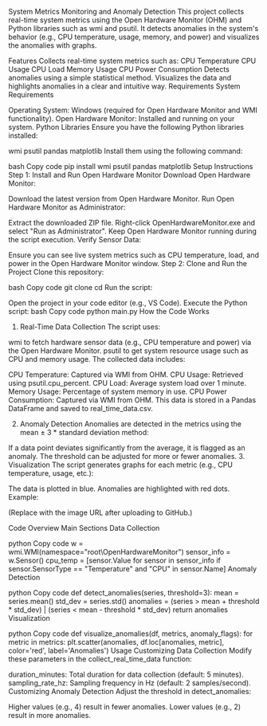 System Metrics Monitoring and Anomaly Detection
This project collects real-time system metrics using the Open Hardware Monitor (OHM) and Python libraries such as wmi and psutil. It detects anomalies in the system's behavior (e.g., CPU temperature, usage, memory, and power) and visualizes the anomalies with graphs.

Features
Collects real-time system metrics such as:
CPU Temperature
CPU Usage
CPU Load
Memory Usage
CPU Power Consumption
Detects anomalies using a simple statistical method.
Visualizes the data and highlights anomalies in a clear and intuitive way.
Requirements
System Requirements

Operating System: Windows (required for Open Hardware Monitor and WMI functionality).
Open Hardware Monitor: Installed and running on your system.
Python Libraries Ensure you have the following Python libraries installed:

wmi
psutil
pandas
matplotlib
Install them using the following command:

bash
Copy code
pip install wmi psutil pandas matplotlib
Setup Instructions
Step 1: Install and Run Open Hardware Monitor
Download Open Hardware Monitor:

Download the latest version from Open Hardware Monitor.
Run Open Hardware Monitor as Administrator:

Extract the downloaded ZIP file.
Right-click OpenHardwareMonitor.exe and select "Run as Administrator".
Keep Open Hardware Monitor running during the script execution.
Verify Sensor Data:

Ensure you can see live system metrics such as CPU temperature, load, and power in the Open Hardware Monitor window.
Step 2: Clone and Run the Project
Clone this repository:

bash
Copy code
git clone <your-repository-url>
cd <your-repository-folder>
Run the script:

Open the project in your code editor (e.g., VS Code).
Execute the Python script:
bash
Copy code
python main.py
How the Code Works
1. Real-Time Data Collection
The script uses:

wmi to fetch hardware sensor data (e.g., CPU temperature and power) via the Open Hardware Monitor.
psutil to get system resource usage such as CPU and memory usage.
The collected data includes:

CPU Temperature: Captured via WMI from OHM.
CPU Usage: Retrieved using psutil.cpu_percent.
CPU Load: Average system load over 1 minute.
Memory Usage: Percentage of system memory in use.
CPU Power Consumption: Captured via WMI from OHM.
This data is stored in a Pandas DataFrame and saved to real_time_data.csv.

2. Anomaly Detection
Anomalies are detected in the metrics using the mean ± 3 * standard deviation method:

If a data point deviates significantly from the average, it is flagged as an anomaly.
The threshold can be adjusted for more or fewer anomalies.
3. Visualization
The script generates graphs for each metric (e.g., CPU temperature, usage, etc.):

The data is plotted in blue.
Anomalies are highlighted with red dots.
Example:

(Replace <insert-image-link-here> with the image URL after uploading to GitHub.)

Code Overview
Main Sections
Data Collection

python
Copy code
w = wmi.WMI(namespace="root\\OpenHardwareMonitor")
sensor_info = w.Sensor()
cpu_temp = [sensor.Value for sensor in sensor_info if sensor.SensorType == "Temperature" and "CPU" in sensor.Name]
Anomaly Detection

python
Copy code
def detect_anomalies(series, threshold=3):
    mean = series.mean()
    std_dev = series.std()
    anomalies = (series > mean + threshold * std_dev) | (series < mean - threshold * std_dev)
    return anomalies
Visualization

python
Copy code
def visualize_anomalies(df, metrics, anomaly_flags):
    for metric in metrics:
        plt.scatter(anomalies, df.loc[anomalies, metric], color='red', label='Anomalies')
Usage
Customizing Data Collection
Modify these parameters in the collect_real_time_data function:

duration_minutes: Total duration for data collection (default: 5 minutes).
sampling_rate_hz: Sampling frequency in Hz (default: 2 samples/second).
Customizing Anomaly Detection
Adjust the threshold in detect_anomalies:

Higher values (e.g., 4) result in fewer anomalies.
Lower values (e.g., 2) result in more anomalies.
